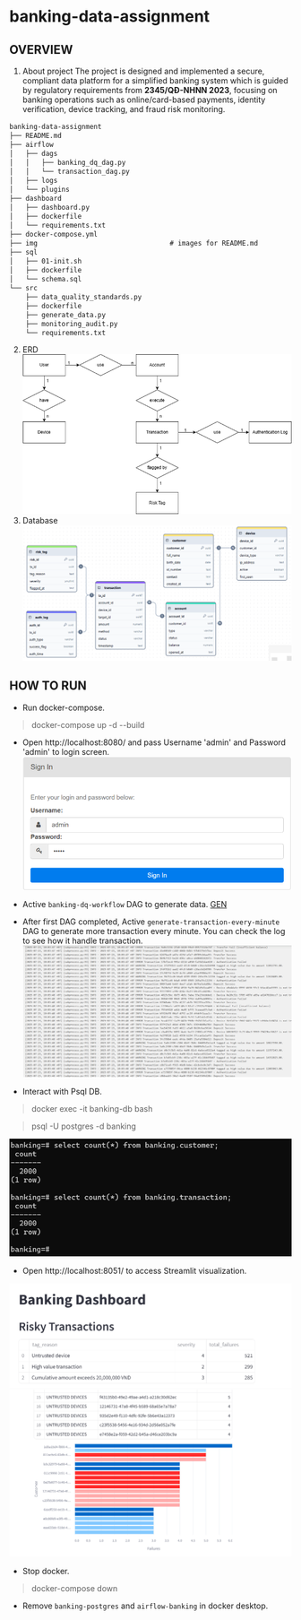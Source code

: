 # banking-data-assignment
## OVERVIEW
1. About project
The project is designed and implemented a secure, compliant data platform for a simplified banking system which is guided by regulatory requirements from **2345/QĐ-NHNN 2023**, focusing on banking operations such as online/card-based payments, identity verification, device tracking, and fraud risk monitoring.
```text
banking-data-assignment
├── README.md
├── airflow
│   ├── dags
│   │   ├── banking_dq_dag.py
│   │   └── transaction_dag.py
│   ├── logs
│   └── plugins
├── dashboard
│   ├── dashboard.py
│   ├── dockerfile
│   └── requirements.txt
├── docker-compose.yml
├── img                                 # images for README.md
├── sql
│   ├── 01-init.sh
│   ├── dockerfile
│   └── schema.sql
└── src
    ├── data_quality_standards.py
    ├── dockerfile
    ├── generate_data.py
    ├── monitoring_audit.py
    └── requirements.txt
```
2. ERD
![ERD](./img/ERD.png)
3. Database
![DB](./img/DB.png)

## HOW TO RUN

- Run docker-compose.
> docker-compose up -d --build

- Open http://localhost:8080/ and pass Username 'admin' and Password 'admin' to login screen.
![Login](./img/LOGIN.png)

- Active `banking-dq-workflow` DAG to generate data.
[GEN](./img/GEN%20DATA.png)

- After first DAG completed, Active `generate-transaction-every-minute` DAG to generate more transaction every minute. You can check the log to see how it handle transaction.
![LOG](./img/LOG.png)

- Interact with Psql DB.

> docker exec -it banking-db bash

> psql -U postgres -d banking

![Query](./img/QUERY.png)

- Open http://localhost:8051/ to access Streamlit visualization.

![DASHBOARD](./img/DASHBOARD.png)
![VIS](./img/VISUALIZATION.png)

- Stop docker.
> docker-compose down

- Remove `banking-postgres` and `airflow-banking` in docker desktop.